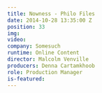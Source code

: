 ```yaml
---
title: Nowness - Philo Files
date: 2014-10-28 13:35:00 Z
position: 33
img: 
video: 
company: Somesuch
runtime: Online Content
director: Malcolm Venville
producers: Denna Cartamkhoob
role: Production Manager
is-featured: 
---
```


